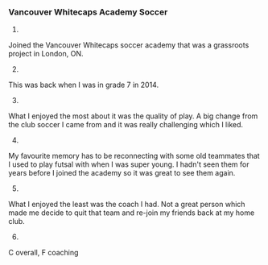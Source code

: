 ### Vancouver Whitecaps Academy Soccer
1.
Joined the Vancouver Whitecaps soccer academy that was a grassroots project in London, ON.

2.
This was back when I was in grade 7 in 2014.

3.
What I enjoyed the most about it was the quality of play. A big change from the club soccer I came from and it was really challenging which I liked.

4.
My favourite memory has to be reconnecting with some old teammates that I used to play futsal with when I was super young. I hadn't seen them for years before I joined the academy so it was great to see them again.

5.
What I enjoyed the least was the coach I had. Not a great person which made me decide to quit that team and re-join my friends back at my home club.

6.
C overall, F coaching
